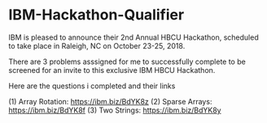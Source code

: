 # IBM-Hackathon-Qualifier

IBM is pleased to announce their 2nd Annual HBCU Hackathon, scheduled to take place in Raleigh, NC on October 23-25, 2018. 

There are 3 problems asssigned for me to successfully complete to be screened for an invite to this exclusive IBM HBCU Hackathon. 

Here are the questions i completed and their links

(1) Array Rotation: https://ibm.biz/BdYK8z
(2) Sparse Arrays: https://ibm.biz/BdYK8f
(3) Two Strings: https://ibm.biz/BdYK8y
